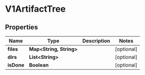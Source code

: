 

# V1ArtifactTree

## Properties

Name | Type | Description | Notes
------------ | ------------- | ------------- | -------------
**files** | **Map&lt;String, String&gt;** |  |  [optional]
**dirs** | **List&lt;String&gt;** |  |  [optional]
**isDone** | **Boolean** |  |  [optional]



